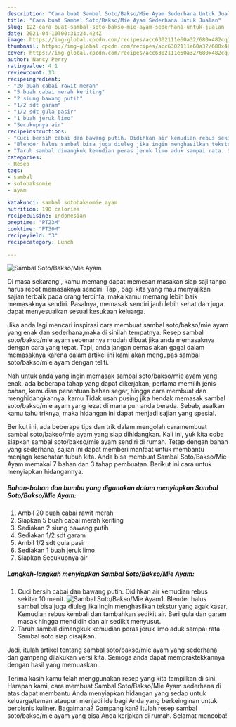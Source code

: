 ```yaml
---
description: "Cara buat Sambal Soto/Bakso/Mie Ayam Sederhana Untuk Jualan"
title: "Cara buat Sambal Soto/Bakso/Mie Ayam Sederhana Untuk Jualan"
slug: 122-cara-buat-sambal-soto-bakso-mie-ayam-sederhana-untuk-jualan
date: 2021-04-10T00:31:24.424Z
image: https://img-global.cpcdn.com/recipes/acc6302111e60a32/680x482cq70/sambal-sotobaksomie-ayam-foto-resep-utama.jpg
thumbnail: https://img-global.cpcdn.com/recipes/acc6302111e60a32/680x482cq70/sambal-sotobaksomie-ayam-foto-resep-utama.jpg
cover: https://img-global.cpcdn.com/recipes/acc6302111e60a32/680x482cq70/sambal-sotobaksomie-ayam-foto-resep-utama.jpg
author: Nancy Perry
ratingvalue: 4.1
reviewcount: 13
recipeingredient:
- "20 buah cabai rawit merah"
- "5 buah cabai merah keriting"
- "2 siung bawang putih"
- "1/2 sdt garam"
- "1/2 sdt gula pasir"
- "1 buah jeruk limo"
- "Secukupnya air"
recipeinstructions:
- "Cuci bersih cabai dan bawang putih. Didihkan air kemudian rebus sekitar 10 menit."
- "Blender halus sambal bisa juga diuleg jika ingin menghasilkan tekstur yang agak kasar. Kemudian rebus kembali dan tambahkan sedikit air. Beri gula dan garam masak hingga mendidih dan air sedikit menyusut."
- "Taruh sambal dimangkuk kemudian peras jeruk limo aduk sampai rata. Sambal soto siap disajikan."
categories:
- Resep
tags:
- sambal
- sotobaksomie
- ayam

katakunci: sambal sotobaksomie ayam 
nutrition: 190 calories
recipecuisine: Indonesian
preptime: "PT23M"
cooktime: "PT30M"
recipeyield: "3"
recipecategory: Lunch

---
```



![Sambal Soto/Bakso/Mie Ayam](https://img-global.cpcdn.com/recipes/acc6302111e60a32/680x482cq70/sambal-sotobaksomie-ayam-foto-resep-utama.jpg)

Di masa  sekarang , kamu memang dapat memesan masakan siap saji tanpa harus repot memasaknya sendiri. Tapi, bagi kita yang mau menyajikan sajian terbaik pada orang tercinta, maka kamu memang lebih baik memasaknya sendiri. Pasalnya, memasak sendiri jauh lebih sehat dan juga dapat menyesuaikan sesuai kesukaan keluarga.

Jika anda lagi mencari inspirasi cara membuat sambal soto/bakso/mie ayam yang enak dan sederhana,maka di sinilah tempatnya. Resep sambal soto/bakso/mie ayam  sebenarnya mudah dibuat jika anda memasaknya dengan cara yang tepat. Tapi, anda jangan cemas akan gagal dalam memasaknya 
karena dalam artikel ini kami akan mengupas sambal soto/bakso/mie ayam dengan teliti.  



Nah untuk anda yang ingin memasak sambal soto/bakso/mie ayam yang enak, ada beberapa tahap yang dapat dikerjakan, pertama memilih jenis bahan, kemudian penentuan bahan segar, hingga cara membuat dan menghidangkannya. kamu Tidak usah pusing jika hendak memasak sambal soto/bakso/mie ayam yang lezat di mana pun anda berada. Sebab, asalkan kamu  tahu triknya, maka hidangan ini dapat menjadi sajian yang spesial.

Berikut ini, ada beberapa tips dan trik dalam mengolah caramembuat sambal soto/bakso/mie ayam yang siap dihidangkan. Kali ini, yuk kita coba siapkan sambal soto/bakso/mie ayam sendiri di rumah. Tetap dengan bahan yang sederhana, sajian ini dapat memberi manfaat untuk membantu menjaga kesehatan tubuh kita. Anda bisa membuat Sambal Soto/Bakso/Mie Ayam memakai 7 bahan dan 3 tahap pembuatan. Berikut ini cara untuk menyiapkan hidangannya.

<!--inarticleads1-->

##### Bahan-bahan dan bumbu yang digunakan dalam menyiapkan Sambal Soto/Bakso/Mie Ayam:

1. Ambil 20 buah cabai rawit merah
1. Siapkan 5 buah cabai merah keriting
1. Sediakan 2 siung bawang putih
1. Sediakan 1/2 sdt garam
1. Ambil 1/2 sdt gula pasir
1. Sediakan 1 buah jeruk limo
1. Siapkan Secukupnya air




<!--inarticleads2-->

##### Langkah-langkah menyiapkan Sambal Soto/Bakso/Mie Ayam:

1. Cuci bersih cabai dan bawang putih. Didihkan air kemudian rebus sekitar 10 menit.
<img src="https://img-global.cpcdn.com/steps/c480d761f03c565a/160x128cq70/sambal-sotobaksomie-ayam-langkah-memasak-1-foto.jpg" alt="Sambal Soto/Bakso/Mie Ayam">1. Blender halus sambal bisa juga diuleg jika ingin menghasilkan tekstur yang agak kasar. Kemudian rebus kembali dan tambahkan sedikit air. Beri gula dan garam masak hingga mendidih dan air sedikit menyusut.
1. Taruh sambal dimangkuk kemudian peras jeruk limo aduk sampai rata. Sambal soto siap disajikan.




Jadi, itulah artikel tentang  sambal soto/bakso/mie ayam  yang sederhana dan gampang dilakukan versi kita. Semoga anda dapat mempraktekkannya dengan hasil yang memuaskan. 

Terima kasih kamu telah menggunakan resep yang kita tampilkan di sini. Harapan kami, cara membuat  Sambal Soto/Bakso/Mie Ayam sederhana di atas dapat membantu Anda menyiapkan hidangan yang sedap untuk keluarga/teman ataupun menjadi ide bagi Anda yang berkeinginan untuk berbisnis kuliner. Bagaimana? Gampang kan? Itulah resep sambal soto/bakso/mie ayam yang bisa Anda kerjakan di rumah. Selamat mencoba!

